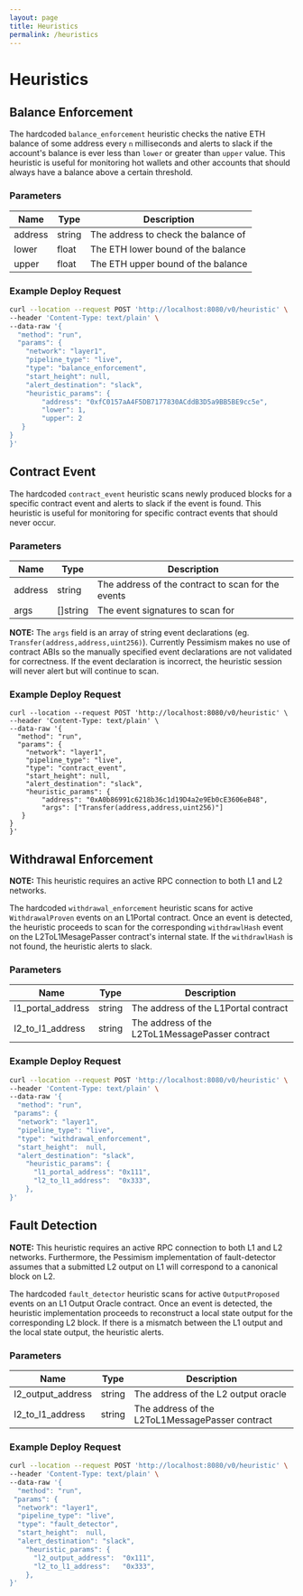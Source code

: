 ```yaml
---
layout: page
title: Heuristics
permalink: /heuristics
---
```


# Heuristics

## Balance Enforcement

The hardcoded `balance_enforcement` heuristic checks the native ETH balance of some address every `n` milliseconds and alerts to slack if the account's balance is ever less than `lower` or greater than `upper` value. This heuristic is useful for monitoring hot wallets and other accounts that should always have a balance above a certain threshold.

### Parameters

| Name | Type | Description |
| ---- | ---- | ----------- |
| address | string | The address to check the balance of |
| lower | float | The ETH lower bound of the balance |
| upper | float | The ETH upper bound of the balance |

### Example Deploy Request

```bash
curl --location --request POST 'http://localhost:8080/v0/heuristic' \
--header 'Content-Type: text/plain' \
--data-raw '{
  "method": "run",
  "params": {
    "network": "layer1",
    "pipeline_type": "live",
    "type": "balance_enforcement", 
    "start_height": null,
    "alert_destination": "slack",
    "heuristic_params": {
        "address": "0xfC0157aA4F5DB7177830ACddB3D5a9BB5BE9cc5e",
        "lower": 1,
        "upper": 2
   }
}
}'
```

## Contract Event

The hardcoded `contract_event` heuristic scans newly produced blocks for a specific contract event and alerts to slack if the event is found. This heuristic is useful for monitoring for specific contract events that should never occur.

### Parameters

| Name    | Type     | Description                                        |
|---------|----------|----------------------------------------------------|
| address | string   | The address of the contract to scan for the events |
| args    | []string | The event signatures to scan for                   |

**NOTE:** The `args` field is an array of string event declarations (eg. `Transfer(address,address,uint256)`). Currently Pessimism makes no use of contract ABIs so the manually specified event declarations are not validated for correctness. If the event declaration is incorrect, the heuristic session will never alert but will continue to scan.

### Example Deploy Request

```
curl --location --request POST 'http://localhost:8080/v0/heuristic' \
--header 'Content-Type: text/plain' \
--data-raw '{
  "method": "run",
  "params": {
    "network": "layer1",
    "pipeline_type": "live",
    "type": "contract_event", 
    "start_height": null,
    "alert_destination": "slack",
    "heuristic_params": {
        "address": "0xA0b86991c6218b36c1d19D4a2e9Eb0cE3606eB48",
        "args": ["Transfer(address,address,uint256)"]
   }
}
}'
```

## Withdrawal Enforcement

**NOTE:** This heuristic requires an active RPC connection to both L1 and L2 networks.

The hardcoded `withdrawal_enforcement` heuristic scans for active `WithdrawalProven` events on an L1Portal contract. Once an event is detected, the heuristic proceeds to scan for the corresponding `withdrawlHash` event on the L2ToL1MesagePasser contract's internal state. If the `withdrawlHash` is not found, the heuristic alerts to slack.

### Parameters

| Name              | Type   | Description                                     |
|-------------------|--------|-------------------------------------------------|
| l1_portal_address | string | The address of the L1Portal contract            |
| l2_to_l1_address  | string | The address of the L2ToL1MessagePasser contract |

### Example Deploy Request

```bash
curl --location --request POST 'http://localhost:8080/v0/heuristic' \
--header 'Content-Type: text/plain' \
--data-raw '{
  "method": "run",
 "params": {
  "network": "layer1",
  "pipeline_type": "live",
  "type": "withdrawal_enforcement",
  "start_height":  null,
  "alert_destination": "slack",
    "heuristic_params": {
      "l1_portal_address": "0x111",
      "l2_to_l1_address":  "0x333",
    },
}'
```

## Fault Detection

**NOTE:** This heuristic requires an active RPC connection to both L1 and L2 networks. Furthermore, the Pessimism implementation of fault-detector assumes that a submitted L2 output on L1 will correspond to a canonical block on L2.

The hardcoded `fault_detector` heuristic scans for active `OutputProposed` events on an L1 Output Oracle contract. Once an event is detected, the heuristic implementation proceeds to reconstruct a local state output for the corresponding L2 block. If there is a mismatch between the L1 output and the local state output, the heuristic alerts.

### Parameters

| Name              | Type   | Description                                     |
|-------------------|--------|-------------------------------------------------|
| l2_output_address | string | The address of the L2 output oracle             |
| l2_to_l1_address  | string | The address of the L2ToL1MessagePasser contract |

### Example Deploy Request

```bash
curl --location --request POST 'http://localhost:8080/v0/heuristic' \
--header 'Content-Type: text/plain' \
--data-raw '{
  "method": "run",
 "params": {
  "network": "layer1",
  "pipeline_type": "live",
  "type": "fault_detector",
  "start_height":  null,
  "alert_destination": "slack",
    "heuristic_params": {
      "l2_output_address":  "0x111",
      "l2_to_l1_address":   "0x333",
    },
}'
```
